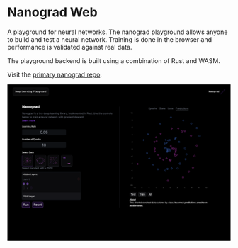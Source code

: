 # Nanograd Web

A playground for neural networks. The nanograd playground allows anyone to build and test a neural network. Training is done in the browser and performance is validated against real data. 

The playground backend is built using a combination of Rust and WASM. 

Visit the [primary nanograd repo](https://github.com/jettblu/nanograd).

![Nanograd Playground](/frontend/public/screenshots/playground%20with%20data.png "Nanograd Playground")
